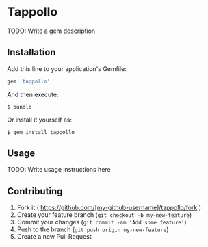 # Tappollo

TODO: Write a gem description

## Installation

Add this line to your application's Gemfile:

```ruby
gem 'tappollo'
```

And then execute:

    $ bundle

Or install it yourself as:

    $ gem install tappollo

## Usage

TODO: Write usage instructions here

## Contributing

1. Fork it ( https://github.com/[my-github-username]/tappollo/fork )
2. Create your feature branch (`git checkout -b my-new-feature`)
3. Commit your changes (`git commit -am 'Add some feature'`)
4. Push to the branch (`git push origin my-new-feature`)
5. Create a new Pull Request
